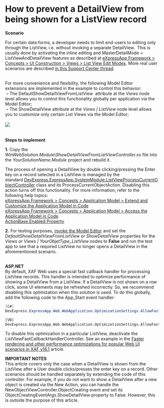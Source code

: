 # How to prevent a DetailView from being shown for a ListView record


<p><strong>Scenario</strong></p>
<p>For certain data forms, a developer needs to limit end-users to editing only through the ListView, i.e. without invoking a separate DetailView.  This is usually done by activating the inline editing and MasterDetailMode = ListViewAndDetailView features as described at <a href="https://documentation.devexpress.com/#eXpressAppFramework/CustomDocument113249">eXpressApp Framework > Concepts > UI Construction > Views > List View Edit Modes</a>. More real user scenarios are described <a href="https://www.devexpress.com/Support/Center/p/S34026">in this Support Center thread</a>.</p>
<p><br />For more convenience and flexibility, the following Model Editor extensions are implemented in the example to control this behavior:<br /> <strong>-</strong> The DefaultShowDetailViewFromListView  attribute at the <em>Views</em> node level allows you to control this functionality globally per application via the Model Editor;<br /> <strong>-</strong> The ShowDetailView attribute at the <em>Views | List</em><em>View</em> node level allows you to customize only certain List Views via the Model Editor;<br /><br /><img src="https://raw.githubusercontent.com/DevExpress-Examples/how-to-prevent-a-detailview-from-being-shown-for-a-listview-record-e622/17.2.7+/media/f4c032a0-35fa-11e5-80bf-00155d62480c.png"><br /><br /><br /><strong>Steps to </strong><strong>implement<br /></strong></p>
<p><strong>1.</strong> Copy the <em>WinWebSolution.Module\ShowDetailViewFromListViewController.xx</em> file into the <em>YourSolutionName.Module</em> project and rebuild it.</p>
<p>The process of opening a DetailView by double clicking/pressing the Enter key on a record selected in a ListView is managed by the standard <u><a href="https://docs.devexpress.com/eXpressAppFramework/DevExpress.ExpressApp.SystemModule.ListViewProcessCurrentObjectController">DevExpress.ExpressApp.SystemModule.ListViewProcessCurrentObjectController</a></u> class and its ProcessCurrentObjectAction. Disabling this action turns off this functionality. For more information, refer to the following help topics:<br>
<a href="https://documentation.devexpress.com/#eXpressAppFramework/CustomDocument113169">eXpressApp Framework > Concepts > Application Model > Extend and Customize the Application Model in Code</a><br>
<a href="https://documentation.devexpress.com/#eXpressAppFramework/CustomDocument112810">eXpressApp Framework > Concepts > Application Model > Access the Application Model in Code</a><br>
<a href="https://documentation.devexpress.com/#eXpressAppFramework/DevExpressExpressAppActionsActionBase_Enabledtopic">ActionBase.Enabled Property</a><br></p>
<p><strong>2.</strong> For testing purposes, <a href="https://documentation.devexpress.com/eXpressAppFramework/CustomDocument113326.aspx">invoke the Model Editor</a> and set the <em>DefaultShowDetailViewFromListView or ShowDetailView</em> properties for the<em> Views or Views | YourObjetType_ListView</em> nodes to <strong>False</strong> and run the test app to see that a required ListView no longer opens a DetailView in the aforementioned scenario.<br /><br />

**ASP.NET**<br />
By default, XAF Web uses a special fast callback handler for processing ListView records. This handler is intended to optimize performance of showing a DetailView from a ListView. If a DetailView is not shown on a row click, some UI elements may be refreshed incorrectly. So, we recommend disabling this optimization when this solution is used. To do this globally, add the following code to the App_Start event handler: 
  <br/>
  
```csharp
[C#]
DevExpress.ExpressApp.Web.WebApplication.OptimizationSettings.AllowFastProcessListViewRecordActions = false;
```

```vb
[VB]
DevExpress.ExpressApp.Web.WebApplication.OptimizationSettings.AllowFastProcessListViewRecordActions = False
```

To disable this optimization in a particular ListView, deactivate the ListViewFastCallbackHandlerController. See an example in the <a href="https://www.devexpress.com/Support/Center/Question/Details/T386142/faster-rendering-and-other-performance-optimizations-for-popular-web-ui-scenarios-in-xaf">Faster rendering and other performance optimizations for popular Web UI scenarios in XAF v16.1</a> article.<br />

<strong>IMPORTANT NOTES</strong><br />This article covers only the case when a DetailView is shown from the ListView after a User double clicks/presses the enter key on a record. Other scenarios should be handled separately by extending the code of this controller. For example, if you do not want to show a DetailView after a new object is created via the New Action, you can handle the NewObjectViewController.ObjectCreating event and set its ObjectCreatingEventArgs.ShowDetailView property to False. However, this is outside the purpose of this article.</p>

<br/>


